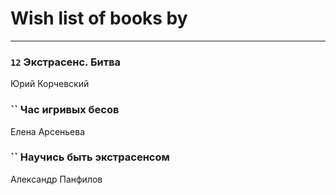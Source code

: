 # Wish list of books by [](https://ok.ru/profile/536771522733)
---

### `12` Экстрасенс. Битва
Юрий  Корчевский

### `` Час игривых бесов
Елена Арсеньева

### `` Научись быть экстрасенсом
Александр Панфилов

